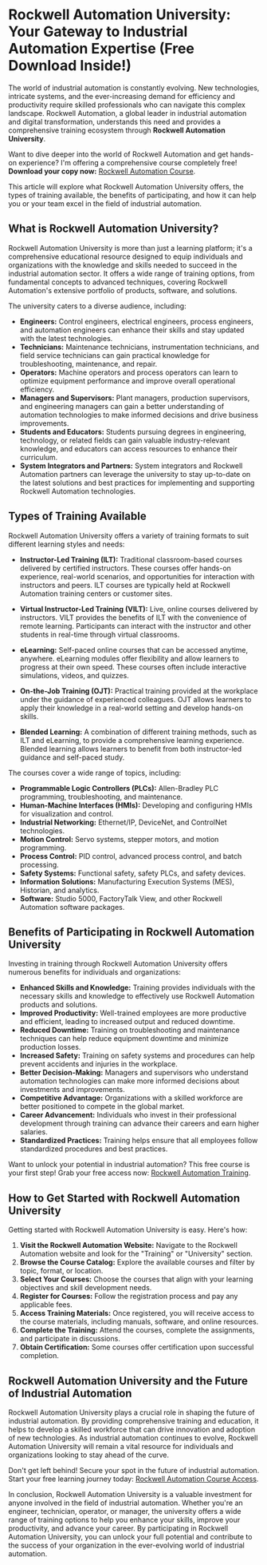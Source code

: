 # Rockwell Automation University: Your Gateway to Industrial Automation Expertise (Free Download Inside!)

The world of industrial automation is constantly evolving. New technologies, intricate systems, and the ever-increasing demand for efficiency and productivity require skilled professionals who can navigate this complex landscape. Rockwell Automation, a global leader in industrial automation and digital transformation, understands this need and provides a comprehensive training ecosystem through **Rockwell Automation University**.

Want to dive deeper into the world of Rockwell Automation and get hands-on experience? I'm offering a comprehensive course completely free! **Download your copy now:** [Rockwell Automation Course](https://udemywork.com/rockwell-automation-university).

This article will explore what Rockwell Automation University offers, the types of training available, the benefits of participating, and how it can help you or your team excel in the field of industrial automation.

## What is Rockwell Automation University?

Rockwell Automation University is more than just a learning platform; it's a comprehensive educational resource designed to equip individuals and organizations with the knowledge and skills needed to succeed in the industrial automation sector. It offers a wide range of training options, from fundamental concepts to advanced techniques, covering Rockwell Automation's extensive portfolio of products, software, and solutions.

The university caters to a diverse audience, including:

*   **Engineers:** Control engineers, electrical engineers, process engineers, and automation engineers can enhance their skills and stay updated with the latest technologies.
*   **Technicians:** Maintenance technicians, instrumentation technicians, and field service technicians can gain practical knowledge for troubleshooting, maintenance, and repair.
*   **Operators:** Machine operators and process operators can learn to optimize equipment performance and improve overall operational efficiency.
*   **Managers and Supervisors:** Plant managers, production supervisors, and engineering managers can gain a better understanding of automation technologies to make informed decisions and drive business improvements.
*   **Students and Educators:** Students pursuing degrees in engineering, technology, or related fields can gain valuable industry-relevant knowledge, and educators can access resources to enhance their curriculum.
*   **System Integrators and Partners:** System integrators and Rockwell Automation partners can leverage the university to stay up-to-date on the latest solutions and best practices for implementing and supporting Rockwell Automation technologies.

## Types of Training Available

Rockwell Automation University offers a variety of training formats to suit different learning styles and needs:

*   **Instructor-Led Training (ILT):** Traditional classroom-based courses delivered by certified instructors. These courses offer hands-on experience, real-world scenarios, and opportunities for interaction with instructors and peers. ILT courses are typically held at Rockwell Automation training centers or customer sites.

*   **Virtual Instructor-Led Training (VILT):** Live, online courses delivered by instructors. VILT provides the benefits of ILT with the convenience of remote learning. Participants can interact with the instructor and other students in real-time through virtual classrooms.

*   **eLearning:** Self-paced online courses that can be accessed anytime, anywhere. eLearning modules offer flexibility and allow learners to progress at their own speed. These courses often include interactive simulations, videos, and quizzes.

*   **On-the-Job Training (OJT):** Practical training provided at the workplace under the guidance of experienced colleagues. OJT allows learners to apply their knowledge in a real-world setting and develop hands-on skills.

*   **Blended Learning:** A combination of different training methods, such as ILT and eLearning, to provide a comprehensive learning experience. Blended learning allows learners to benefit from both instructor-led guidance and self-paced study.

The courses cover a wide range of topics, including:

*   **Programmable Logic Controllers (PLCs):** Allen-Bradley PLC programming, troubleshooting, and maintenance.
*   **Human-Machine Interfaces (HMIs):** Developing and configuring HMIs for visualization and control.
*   **Industrial Networking:** Ethernet/IP, DeviceNet, and ControlNet technologies.
*   **Motion Control:** Servo systems, stepper motors, and motion programming.
*   **Process Control:** PID control, advanced process control, and batch processing.
*   **Safety Systems:** Functional safety, safety PLCs, and safety devices.
*   **Information Solutions:** Manufacturing Execution Systems (MES), Historian, and analytics.
*   **Software:** Studio 5000, FactoryTalk View, and other Rockwell Automation software packages.

## Benefits of Participating in Rockwell Automation University

Investing in training through Rockwell Automation University offers numerous benefits for individuals and organizations:

*   **Enhanced Skills and Knowledge:** Training provides individuals with the necessary skills and knowledge to effectively use Rockwell Automation products and solutions.
*   **Improved Productivity:** Well-trained employees are more productive and efficient, leading to increased output and reduced downtime.
*   **Reduced Downtime:** Training on troubleshooting and maintenance techniques can help reduce equipment downtime and minimize production losses.
*   **Increased Safety:** Training on safety systems and procedures can help prevent accidents and injuries in the workplace.
*   **Better Decision-Making:** Managers and supervisors who understand automation technologies can make more informed decisions about investments and improvements.
*   **Competitive Advantage:** Organizations with a skilled workforce are better positioned to compete in the global market.
*   **Career Advancement:** Individuals who invest in their professional development through training can advance their careers and earn higher salaries.
*   **Standardized Practices:** Training helps ensure that all employees follow standardized procedures and best practices.

Want to unlock your potential in industrial automation? This free course is your first step! Grab your free access now: [Rockwell Automation Training](https://udemywork.com/rockwell-automation-university).

## How to Get Started with Rockwell Automation University

Getting started with Rockwell Automation University is easy. Here's how:

1.  **Visit the Rockwell Automation Website:** Navigate to the Rockwell Automation website and look for the "Training" or "University" section.
2.  **Browse the Course Catalog:** Explore the available courses and filter by topic, format, or location.
3.  **Select Your Courses:** Choose the courses that align with your learning objectives and skill development needs.
4.  **Register for Courses:** Follow the registration process and pay any applicable fees.
5.  **Access Training Materials:** Once registered, you will receive access to the course materials, including manuals, software, and online resources.
6.  **Complete the Training:** Attend the courses, complete the assignments, and participate in discussions.
7.  **Obtain Certification:** Some courses offer certification upon successful completion.

## Rockwell Automation University and the Future of Industrial Automation

Rockwell Automation University plays a crucial role in shaping the future of industrial automation. By providing comprehensive training and education, it helps to develop a skilled workforce that can drive innovation and adoption of new technologies. As industrial automation continues to evolve, Rockwell Automation University will remain a vital resource for individuals and organizations looking to stay ahead of the curve.

Don't get left behind! Secure your spot in the future of industrial automation. Start your free learning journey today: [Rockwell Automation Course Access](https://udemywork.com/rockwell-automation-university).

In conclusion, Rockwell Automation University is a valuable investment for anyone involved in the field of industrial automation. Whether you're an engineer, technician, operator, or manager, the university offers a wide range of training options to help you enhance your skills, improve your productivity, and advance your career. By participating in Rockwell Automation University, you can unlock your full potential and contribute to the success of your organization in the ever-evolving world of industrial automation.

